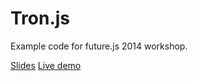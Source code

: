 Tron.js
=======

Example code for future.js 2014 workshop.

[Slides](http://felixpalmer.github.io/tron.js/presentation)
[Live demo](http://felixpalmer.github.io/tron.js/)

